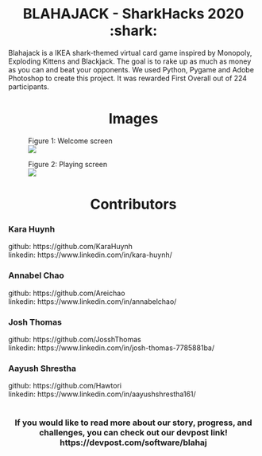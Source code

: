 <h1 align="center">
  BLAHAJACK - SharkHacks 2020 :shark:
</h1>

<p>
  Blahajack is a IKEA shark-themed virtual card game inspired by Monopoly, Exploding Kittens and Blackjack. The goal is to rake up as much as money as you can and beat
  your opponents. We used Python, Pygame and Adobe Photoshop to create this project. It was rewarded First Overall out of 224 participants.  
</p>


<h1 align="center">
  Images
</h1>

<figure> 
  <figcaption>
    Figure 1: Welcome screen
  </figcaption>
  <img src="https://github.com/KaraHuynh/Blahajack/blob/main/images/title.png.png"/>
  
</figure>

<figure> 
  <figcaption>
    Figure 2: Playing screen
  </figcaption>
  <img src="https://github.com/KaraHuynh/Blahajack/blob/main/images/hand1.png"/>
</figure>

<h1 align="center">
   Contributors
</h1>

<h3>
  Kara Huynh
</h3>
<p>
  github: https://github.com/KaraHuynh<br>       
  linkedin: https://www.linkedin.com/in/kara-huynh/
</p>

<h3>
  Annabel Chao
</h3>
<p>
  github: https://github.com/Areichao<br>       
  linkedin: https://www.linkedin.com/in/annabelchao/
</p>

<h3>
  Josh Thomas
</h3>
<p>
  github: https://github.com/JosshThomas<br>       
  linkedin: https://www.linkedin.com/in/josh-thomas-7785881ba/
</p>

<h3>
  Aayush Shrestha
</h3>
<p>
  github: https://github.com/Hawtori<br>       
  linkedin: https://www.linkedin.com/in/aayushshrestha161/
</p>

<h1></h1>

<h3 align="center">
  If you would like to read more about our story, progress, and challenges, you can check out our devpost link!<br> https://devpost.com/software/blahaj
</h3>
